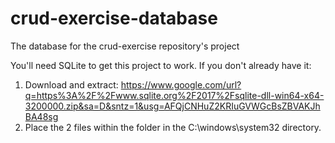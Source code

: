 # crud-exercise-database
The database for the crud-exercise repository's project

You'll need SQLite to get this project to work.  If you don't already have it:
1. Download and extract: https://www.google.com/url?q=https%3A%2F%2Fwww.sqlite.org%2F2017%2Fsqlite-dll-win64-x64-3200000.zip&sa=D&sntz=1&usg=AFQjCNHuZ2KRIuGVWGcBsZBVAKJhBA48sg
2. Place the 2 files within the folder in the C:\windows\system32 directory.